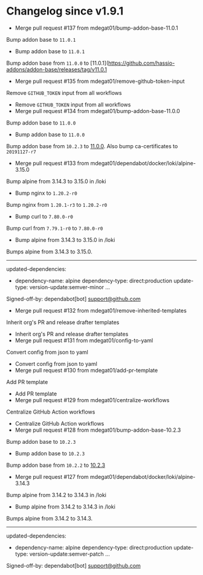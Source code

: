 # Changelog since v1.9.1
- Merge pull request #137 from mdegat01/bump-addon-base-11.0.1

Bump addon base to `11.0.1` 
- Bump addon base to `11.0.1`

Bump addon base from `11.0.0` to [11.0.1](https://github.com/hassio-addons/addon-base/releases/tag/v11.0.1 
- Merge pull request #135 from mdegat01/remove-github-token-input

Remove `GITHUB_TOKEN` input from all workflows 
- Remove `GITHUB_TOKEN` input from all workflows 
- Merge pull request #134 from mdegat01/bump-addon-base-11.0.0

Bump addon base to `11.0.0` 
- Bump addon base to `11.0.0`

Bump addon base from `10.2.3` to [11.0.0](https://github.com/hassio-addons/addon-base/releases/tag/v11.0.0). Also bump ca-certificates to `20191127-r7` 
- Merge pull request #133 from mdegat01/dependabot/docker/loki/alpine-3.15.0

Bump alpine from 3.14.3 to 3.15.0 in /loki 
- Bump nginx to `1.20.2-r0`

Bump nginx from `1.20.1-r3` to `1.20.2-r0` 
- Bump curl to `7.80.0-r0`

Bump curl from `7.79.1-r0` to `7.80.0-r0` 
- Bump alpine from 3.14.3 to 3.15.0 in /loki

Bumps alpine from 3.14.3 to 3.15.0.

---
updated-dependencies:
- dependency-name: alpine
  dependency-type: direct:production
  update-type: version-update:semver-minor
...

Signed-off-by: dependabot[bot] <support@github.com> 
- Merge pull request #132 from mdegat01/remove-inherited-templates

Inherit org's PR and release drafter templates 
- Inherit org's PR and release drafter templates 
- Merge pull request #131 from mdegat01/config-to-yaml

Convert config from json to yaml 
- Convert config from json to yaml 
- Merge pull request #130 from mdegat01/add-pr-template

Add PR template 
- Add PR template 
- Merge pull request #129 from mdegat01/centralize-workflows

Centralize GitHub Action workflows 
- Centralize GitHub Action workflows 
- Merge pull request #128 from mdegat01/bump-addon-base-10.2.3

Bump addon base to `10.2.3` 
- Bump addon base to `10.2.3`

Bump addon base from `10.2.2` to [10.2.3](https://github.com/hassio-addons/addon-base/releases/tag/v10.2.3) 
- Merge pull request #127 from mdegat01/dependabot/docker/loki/alpine-3.14.3

Bump alpine from 3.14.2 to 3.14.3 in /loki 
- Bump alpine from 3.14.2 to 3.14.3 in /loki

Bumps alpine from 3.14.2 to 3.14.3.

---
updated-dependencies:
- dependency-name: alpine
  dependency-type: direct:production
  update-type: version-update:semver-patch
...

Signed-off-by: dependabot[bot] <support@github.com> 
